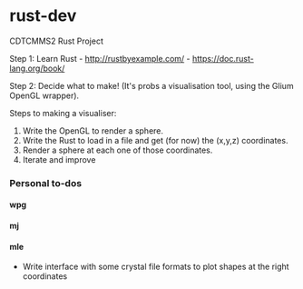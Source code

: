 # rust-dev
CDTCMMS2 Rust Project 

Step 1: Learn Rust - http://rustbyexample.com/
                   - https://doc.rust-lang.org/book/
                   
Step 2: Decide what to make! (It's probs a visualisation tool, using the Glium OpenGL wrapper).

Steps to making a visualiser:

1) Write the OpenGL to render a sphere.
2) Write the Rust to load in a file and get (for now) the (x,y,z) coordinates.
3) Render a sphere at each one of those coordinates.
4) Iterate and improve

### Personal to-dos

#### wpg

#### mj

#### mle

* Write interface with some crystal file formats to plot shapes at the right coordinates


